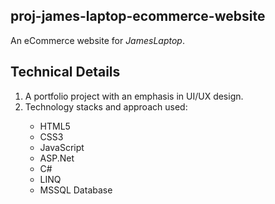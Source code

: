 ## proj-james-laptop-ecommerce-website
An eCommerce website for <i>JamesLaptop</i>.

## Technical Details
1. A portfolio project with an emphasis in UI/UX design.
2. Technology stacks and approach used:
<ul>
  <ul>
    <li>HTML5</li>  
    <li>CSS3</li>  
    <li>JavaScript</li>  
    <li>ASP.Net</li>
    <li>C#</li>
    <li>LINQ</li>
    <li>MSSQL Database</li>
  </ul>
</ul>
